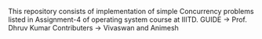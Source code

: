 This repository consists of implementation of simple Concurrency problems listed in Assignment-4 of operating system course at IIITD.
GUIDE -> Prof. Dhruv Kumar
Contributers -> Vivaswan and Animesh
